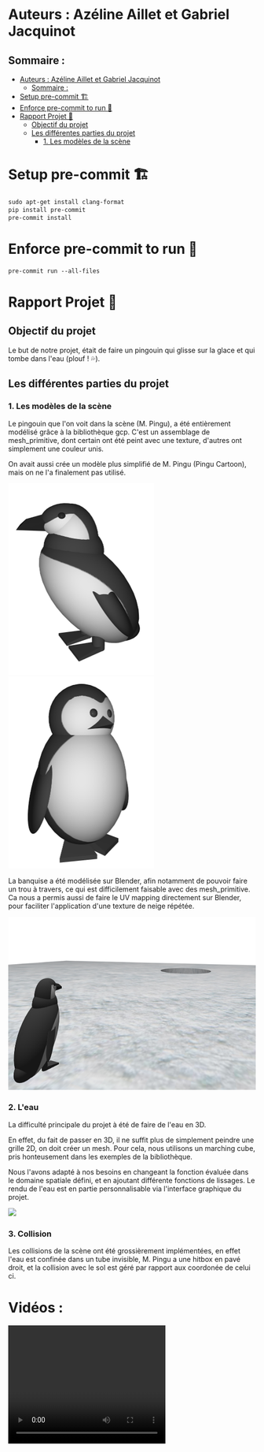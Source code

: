 # Auteurs : Azéline Aillet et Gabriel Jacquinot
## Sommaire :

<!-- TOC -->
* [Auteurs : Azéline Aillet et Gabriel Jacquinot](#auteurs--azéline-aillet-et-gabriel-jacquinot)
  * [Sommaire :](#sommaire-)
* [Setup pre-commit  🏗️](#setup-pre-commit-)
* [Enforce pre-commit to run 🏃](#enforce-pre-commit-to-run-)
* [Rapport Projet 📖](#rapport-projet-)
  * [Objectif du projet](#objectif-du-projet)
  * [Les différentes parties du projet](#les-différentes-parties-du-projet)
    * [1. Les modèles de la scène](#1-les-modèles-de-la-scène)
<!-- TOC -->

# Setup pre-commit  🏗️

```shell
sudo apt-get install clang-format
pip install pre-commit
pre-commit install
```


# Enforce pre-commit to run 🏃

```shell
pre-commit run --all-files
```

# Rapport Projet 📖

## Objectif du projet

Le but de notre projet, était de faire un pingouin qui glisse sur la glace et qui tombe dans l'eau (plouf ! 💦).

## Les différentes parties du projet
### 1. Les modèles de la scène

Le pingouin que l'on voit dans la scène (M. Pingu), a été entièrement modélisé grâce à la bibliothèque gcp. C'est un assemblage de mesh_primitive, dont certain ont été peint avec une texture, d'autres ont simplement une couleur unis.

On avait aussi crée un modèle plus simplifié de M. Pingu (Pingu Cartoon), mais on ne l'a finalement pas utilisé.

<img height="389" src="readme_resources/MPingu.png" width="297" style="display:inline-block; margin-right:10px;"/>
<img height="389" src="readme_resources/PinguCartoon.png" width="297" style="display:inline-block;"/>

La banquise a été modélisée sur Blender, afin notamment de pouvoir faire un trou à travers, ce qui est difficilement faisable avec des mesh_primitive. Ca nous a permis aussi de faire le UV mapping directement sur Blender, pour faciliter l'application d'une texture de neige répétée.

<img height="351" src="readme_resources/LonelyPingu.png" width="792"/>

### 2. L'eau

La difficulté principale du projet à été de faire de l'eau en 3D.

En effet, du fait de passer en 3D, il ne suffit plus de simplement peindre une grille 2D, on doit créer un mesh.
Pour cela, nous utilisons un marching cube, pris honteusement dans les exemples de la bibliothèque.

Nous l'avons adapté à nos besoins en changeant la fonction évaluée dans le domaine spatiale défini, et en ajoutant différente fonctions de lissages.
Le rendu de l'eau est en partie personnalisable via l'interface graphique du projet.

<img src="/home/gabriel/CLionProjects/projet_an3d/readme_images/MPinguVsWater.png"/>

### 3. Collision

Les collisions de la scène ont été grossièrement implémentées, en effet l'eau est confinée dans un tube invisible, M. Pingu a une hitbox en pavé droit, et la collision avec le sol est géré par rapport aux coordonée de celui ci.

# Vidéos :

<video width="320" height="240" controls>
  <source src="readme_resources/Splash.webm" type="video/webm">
  Votre navigateur ne prend pas en charge la lecture de vidéos au format MP4.
</video>
